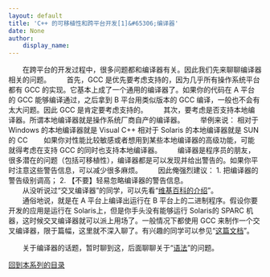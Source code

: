 ```yaml
---
layout: default
title: 'C++ 的可移植性和跨平台开发[1]&#65306;编译器'
date: None
author:
    display_name: 
---
```


　　在跨平台的开发过程中，很多问题都和编译器有关。因此我们先来聊聊编译器相关的问题。 　　首先，GCC 是优先要考虑支持的，因为几乎所有操作系统平台都有 GCC 的实现。它基本上成了一个通用的编译器了。如果你的代码在 A 平台的 GCC 能够编译通过，之后拿到 B 平台用类似版本的 GCC 编译，一般也不会有太大问题。因此 GCC 是肯定要考虑支持的。 　　其次，要考虑是否支持本地编译器。所谓本地编译器就是操作系统厂商自产的编译器。 　　举例来说： 相对于 Windows 的本地编译器就是 Visual C++ 相对于 Solaris 的本地编译器就是 SUN 的 CC 　　如果你对性能比较敏感或者想用到某些本地编译器的高级功能，可能就得考虑在支持 GCC 的同时也支持本地编译器。 　　编译器是程序员的朋友，很多潜在的问题（包括可移植性），编译器都是可以发现并给出警告的。如果你平时注意这些警告信息，可以减少很多麻烦。 　　因此俺强烈建议： 1. 把编译器的警告级别调高； 2. 【不要】轻易忽略编译器的警告信息。  
　　从没听说过“交叉编译器”的同学，可以先看“[维基百科的介绍](https://en.wikipedia.org/wiki/Cross-compiling)”。  
　　通俗地说，就是在 A 平台上编译出运行在 B 平台上的二进制程序。假设你要开发的应用是运行在 Solaris上，但是你手头没有能够运行 Solaris的 SPARC 机器，这时候交叉编译器就可以派上用场了。一般情况下都使用 GCC 来制作一个交叉编译器，限于篇幅，这里就不深入聊了。有兴趣的同学可以参见“[这篇文档](http://www.nongnu.org/thug/cross.html)”。

　　关于编译器的话题，暂时聊到这，后面聊聊关于“[语法](https://program-think.blogspot.com/2009/01/cxx-cross-platform-develop-2-language.html)”的问题。

[回到本系列的目录](https://program-think.blogspot.com/2009/01/cxx-cross-platform-develop-0-overview.html#index)

